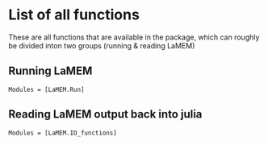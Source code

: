 # List of all functions

These are all functions that are available in the package, which can roughly be divided inton two groups (running & reading LaMEM)

## Running LaMEM
```@autodocs
Modules = [LaMEM.Run]

```
## Reading LaMEM output back into julia
```@autodocs
Modules = [LaMEM.IO_functions] 
``` 
